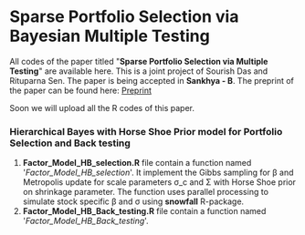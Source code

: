 # Sparse Portfolio Selection via Bayesian Multiple Testing

All codes of the paper titled "<b>Sparse Portfolio Selection via Multiple Testing</b>" are available here. This is a joint project of Sourish Das and Rituparna Sen. The paper is being accepted in <b>Sankhya - B</b>. The preprint of the paper can be found here: <a href='https://arxiv.org/abs/1705.01407'>Preprint</a> 

Soon we will upload all the R codes of this paper.

### Hierarchical Bayes with Horse Shoe Prior model for Portfolio Selection and Back testing 
1) <b>Factor_Model_HB_selection.R</b> file contain a function named '<i>Factor_Model_HB_selection</i>'. It implement the Gibbs sampling for &beta; and Metropolis update for scale parameters &sigma;_c and &Sigma; with Horse Shoe prior on shrinkage parameter. The function uses parallel processing to simulate stock specific &beta; and &sigma; using <b>snowfall</b> R-package.
2) <b>Factor_Model_HB_Back_testing.R</b> file contain a function named '<i>Factor_Model_HB_Back_testing</i>'. 
